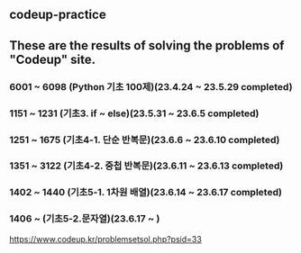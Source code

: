 ## codeup-practice
## These are the results of solving the problems of "Codeup" site.
### 6001 ~ 6098 (Python 기초 100제)(23.4.24 ~ 23.5.29 completed)
### 1151 ~ 1231 (기초3. if ~ else)(23.5.31 ~ 23.6.5 completed)
### 1251 ~ 1675 (기초4-1. 단순 반복문)(23.6.6 ~ 23.6.10 completed)
### 1351 ~ 3122  (기초4-2. 중첩 반복문)(23.6.11 ~ 23.6.13 completed)
### 1402 ~ 1440 (기초5-1. 1차원 배열)(23.6.14 ~ 23.6.17 completed)
### 1406 ~  (기초5-2.문자열)(23.6.17 ~ )
https://www.codeup.kr/problemsetsol.php?psid=33
